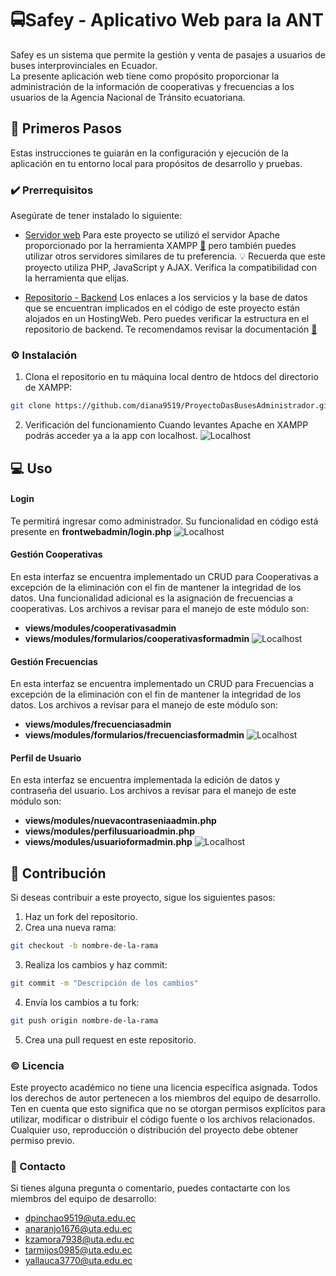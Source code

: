 # 🚍Safey - Aplicativo Web para la ANT

Safey es un sistema que permite la gestión y venta de pasajes a usuarios de buses interprovinciales en Ecuador.  
La presente aplicación web tiene como propósito proporcionar la administración de la información de cooperativas y frecuencias a los usuarios de la Agencia Nacional de Tránsito ecuatoriana.

## 👣 Primeros Pasos

Estas instrucciones te guiarán en la configuración y ejecución de la aplicación en tu entorno local para propósitos de desarrollo y pruebas.

### ✔️ Prerrequisitos

Asegúrate de tener instalado lo siguiente:

- [Servidor web](https://www.apachefriends.org/download.html)
  Para este proyecto se utilizó el servidor Apache proporcionado por la herramienta XAMPP [🔗](https://www.apachefriends.org/download.html) pero también puedes utilizar otros servidores similares de tu preferencia.
  💡 Recuerda que este proyecto utiliza PHP, JavaScript y   AJAX. Verifica la compatibilidad con la herramienta que elijas.
  
- [Repositorio - Backend](https://github.com/YadiraAllauca/ServiciosProyectoDAS) 
  Los enlaces a los servicios y la base de datos que se encuentran implicados en el código de este proyecto están alojados en un HostingWeb. Pero puedes verificar la estructura en el repositorio de backend. Te recomendamos revisar la documentación [🔗](https://github.com/YadiraAllauca/ServiciosProyectoDAS)

### ⚙️ Instalación

1. Clona el repositorio en tu máquina local dentro de htdocs del directorio de XAMPP:

```bash
git clone https://github.com/diana9519/ProyectoDasBusesAdministrador.git
```

2. Verificación del funcionamiento
Cuando levantes Apache en XAMPP podrás acceder ya a la app con localhost.
![Localhost](https://cdn.glitch.global/1d3dd682-c1e7-4386-94b7-857b9d3c741b/d1704f62-01c5-433a-bb2e-7b42ad99f853.jpg?v=1688858510973)


## 💻 Uso

#### Login
Te permitirá ingresar como administrador. Su funcionalidad en código está presente en **frontwebadmin/login.php**
![Localhost](https://cdn.glitch.global/1d3dd682-c1e7-4386-94b7-857b9d3c741b/fc99b374-43f0-4e2d-af10-b8df6ca241d2.jpg?v=1688858566878)
#### Gestión Cooperativas
En esta interfaz se encuentra implementado un CRUD para Cooperativas a excepción de la eliminación con el fin de mantener la integridad de los datos. Una funcionalidad adicional es la asignación de frecuencias a cooperativas. Los archivos a revisar para el manejo de este módulo son:
* **views/modules/cooperativasadmin**
* **views/modules/formularios/cooperativasformadmin**
![Localhost](https://cdn.glitch.global/1d3dd682-c1e7-4386-94b7-857b9d3c741b/98cc3c9c-9622-4956-9602-d11b47c33fbc.jpg?v=1688858936830)
#### Gestión Frecuencias
En esta interfaz se encuentra implementado un CRUD para Frecuencias a excepción de la eliminación con el fin de mantener la integridad de los datos. Los archivos a revisar para el manejo de este módulo son:
* **views/modules/frecuenciasadmin**
* **views/modules/formularios/frecuenciasformadmin**
![Localhost](https://cdn.glitch.global/1d3dd682-c1e7-4386-94b7-857b9d3c741b/98cc3c9c-9622-4956-9602-d11b47c33fbc.jpg?v=1688858936830)

#### Perfil de Usuario
En esta interfaz se encuentra implementada la edición de datos y contraseña del usuario. Los archivos a revisar para el manejo de este módulo son:
* **views/modules/nuevacontraseniaadmin.php**
* **views/modules/perfilusuarioadmin.php**
* **views/modules/usuarioformadmin.php**
![Localhost](https://cdn.glitch.global/1d3dd682-c1e7-4386-94b7-857b9d3c741b/6522b396-fdb2-4337-be3d-139dba6232f4.jpg?v=1688859750351)

## 🤝 Contribución
Si deseas contribuir a este proyecto, sigue los siguientes pasos:

1. Haz un fork del repositorio.
2. Crea una nueva rama:
```bash
git checkout -b nombre-de-la-rama
```
3. Realiza los cambios y haz commit:
```bash
git commit -m "Descripción de los cambios"
```
4. Envía los cambios a tu fork:
```bash
git push origin nombre-de-la-rama
```
5. Crea una pull request en este repositorio.

### ©️ Licencia
Este proyecto académico no tiene una licencia específica asignada. Todos los derechos de autor pertenecen a los miembros del equipo de desarrollo. Ten en cuenta que esto significa que no se otorgan permisos explícitos para utilizar, modificar o distribuir el código fuente o los archivos relacionados. Cualquier uso, reproducción o distribución del proyecto debe obtener permiso previo.
### 📧 Contacto
Si tienes alguna pregunta o comentario, puedes contactarte con los miembros del equipo de desarrollo:

* dpinchao9519@uta.edu.ec
* anaranjo1676@uta.edu.ec
* kzamora7938@uta.edu.ec
* tarmijos0985@uta.edu.ec
* yallauca3770@uta.edu.ec

